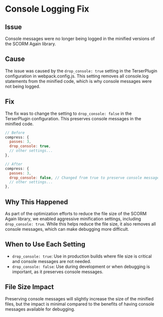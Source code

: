 # Console Logging Fix

## Issue

Console messages were no longer being logged in the minified versions of the SCORM Again library.

## Cause

The issue was caused by the `drop_console: true` setting in the TerserPlugin configuration in webpack.config.js. This setting removes all console.log statements from the minified code, which is why console messages were not being logged.

## Fix

The fix was to change the setting to `drop_console: false` in the TerserPlugin configuration. This preserves console messages in the minified code.

```javascript
// Before
compress: {
  passes: 3,
  drop_console: true,
  // other settings...
},

// After
compress: {
  passes: 3,
  drop_console: false, // Changed from true to preserve console messages
  // other settings...
},
```

## Why This Happened

As part of the optimization efforts to reduce the file size of the SCORM Again library, we enabled aggressive minification settings, including `drop_console: true`. While this helps reduce the file size, it also removes all console messages, which can make debugging more difficult.

## When to Use Each Setting

- `drop_console: true`: Use in production builds where file size is critical and console messages are not needed.
- `drop_console: false`: Use during development or when debugging is important, as it preserves console messages.

## File Size Impact

Preserving console messages will slightly increase the size of the minified files, but the impact is minimal compared to the benefits of having console messages available for debugging.
